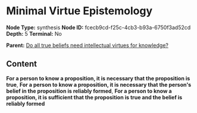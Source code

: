 # Minimal Virtue Epistemology

**Node Type:** synthesis
**Node ID:** fcecb9cd-f25c-4cb3-b93a-6750f3ad52cd
**Depth:** 5
**Terminal:** No

**Parent:** [Do all true beliefs need intellectual virtues for knowledge?](do-all-true-beliefs-need-intellectual-virtues-for-knowledge-antithesis-3c77690c-6a16-4d5a-b242-9692c4b06097.md)

## Content

**For a person to know a proposition, it is necessary that the proposition is true**, **For a person to know a proposition, it is necessary that the person's belief in the proposition is reliably formed**, **For a person to know a proposition, it is sufficient that the proposition is true and the belief is reliably formed**
